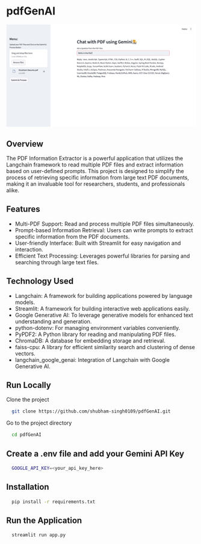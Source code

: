 # pdfGenAI

![Demo Image](UserInterface.png)

## Overview
The PDF Information Extractor is a powerful application that utilizes the Langchain framework to read multiple PDF files and extract information based on user-defined prompts. This project is designed to simplify the process of retrieving specific information from large text PDF documents, making it an invaluable tool for researchers, students, and professionals alike.

## Features
- Multi-PDF Support: Read and process multiple PDF files simultaneously.
- Prompt-based Information Retrieval: Users can write prompts to extract specific information from the PDF documents.
- User-friendly Interface: Built with Streamlit for easy navigation and interaction.
- Efficient Text Processing: Leverages powerful libraries for parsing and searching through large text files.

## Technology Used
- Langchain: A framework for building applications powered by language models.
- Streamlit: A framework for building interactive web applications easily.
- Google Generative AI: To leverage generative models for enhanced text understanding and generation.
- python-dotenv: For managing environment variables conveniently.
- PyPDF2: A Python library for reading and manipulating PDF files.
- ChromaDB: A database for embedding storage and retrieval.
- faiss-cpu: A library for efficient similarity search and clustering of dense vectors.
- langchain_google_genai: Integration of Langchain with Google Generative AI.

## Run Locally
Clone the project

```bash
  git clone https://github.com/shubham-singh0109/pdfGenAI.git
```

Go to the project directory

```bash
  cd pdfGenAI
```

## Create a .env file and add your Gemini API Key
``` bash
  GOOGLE_API_KEY=<your_api_key_here>
```

## Installation
```bash
  pip install -r requirements.txt
```

## Run the Application
```bash
  streamlit run app.py
```

